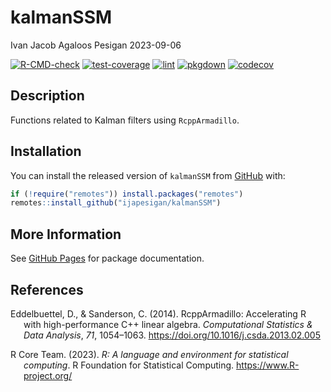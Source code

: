 kalmanSSM
================
Ivan Jacob Agaloos Pesigan
2023-09-06

<!-- README.md is generated from .setup/readme/README.Rmd. Please edit that file -->
<!-- badges: start -->

[![R-CMD-check](https://github.com/ijapesigan/kalmanSSM/workflows/R-CMD-check/badge.svg)](https://github.com/ijapesigan/kalmanSSM/actions)
[![test-coverage](https://github.com/ijapesigan/kalmanSSM/actions/workflows/test-coverage.yml/badge.svg)](https://github.com/ijapesigan/kalmanSSM/actions/workflows/test-coverage.yml)
[![lint](https://github.com/ijapesigan/kalmanSSM/actions/workflows/lint.yml/badge.svg)](https://github.com/ijapesigan/kalmanSSM/actions/workflows/lint.yml)
[![pkgdown](https://github.com/ijapesigan/kalmanSSM/actions/workflows/pkgdown-gh-pages.yml/badge.svg)](https://github.com/ijapesigan/kalmanSSM/actions/workflows/pkgdown-gh-pages.yml)
[![codecov](https://codecov.io/gh/ijapesigan/kalmanSSM/branch/main/graph/badge.svg)](https://codecov.io/gh/ijapesigan/kalmanSSM)
<!-- badges: end -->

## Description

Functions related to Kalman filters using `RcppArmadillo`.

## Installation

You can install the released version of `kalmanSSM` from
[GitHub](https://github.com/ijapesigan/kalmanSSM) with:

``` r
if (!require("remotes")) install.packages("remotes")
remotes::install_github("ijapesigan/kalmanSSM")
```

## More Information

See [GitHub Pages](https://ijapesigan.github.io/kalmanSSM) for package
documentation.

## References

<div id="refs" class="references csl-bib-body hanging-indent"
line-spacing="2">

<div id="ref-Eddelbuettel-Sanderson-2014" class="csl-entry">

Eddelbuettel, D., & Sanderson, C. (2014). RcppArmadillo: Accelerating R
with high-performance C++ linear algebra. *Computational Statistics &
Data Analysis*, *71*, 1054–1063.
<https://doi.org/10.1016/j.csda.2013.02.005>

</div>

<div id="ref-RCoreTeam-2023" class="csl-entry">

R Core Team. (2023). *R: A language and environment for statistical
computing*. R Foundation for Statistical Computing.
<https://www.R-project.org/>

</div>

</div>
